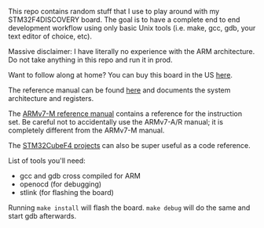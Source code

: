 This repo contains random stuff that I use to play around with my
STM32F4DISCOVERY board. The goal is to have a complete end to end
development workflow using only basic Unix tools (i.e. make, gcc,
gdb, your text editor of choice, etc).

Massive disclaimer: I have literally no experience with the ARM
architecture. Do not take anything in this repo and run it in prod.

Want to follow along at home? You can buy this board in the US
[here](https://www.newark.com/stmicroelectronics/stm32f407g-disc1/dev-board-foundation-line-mcu/dp/72Y1168?st=STM32F407G-DISC1).

The reference manual can be found [here](https://www.st.com/resource/en/reference_manual/dm00031020-stm32f405415-stm32f407417-stm32f427437-and-stm32f429439-advanced-armbased-32bit-mcus-stmicroelectronics.pdf)
and documents the system architecture and registers.

The [ARMv7-M reference manual](https://static.docs.arm.com/ddi0403/eb/DDI0403E_B_armv7m_arm.pdf)
contains a reference for the instruction set. Be careful not to
accidentally use the ARMv7-A/R manual; it is completely different
from the ARMv7-M manual.

The [STM32CubeF4 projects](https://github.com/STMicroelectronics/STM32CubeF4)
can also be super useful as a code reference.

List of tools you'll need:
- gcc and gdb cross compiled for ARM
- openocd (for debugging)
- stlink (for flashing the board)

Running `make install` will flash the board. `make debug` will
do the same and start gdb afterwards.
